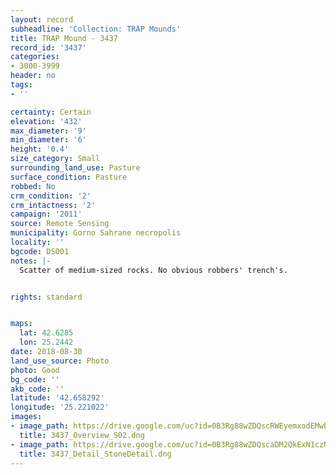```yaml
---
layout: record
subheadline: 'Collection: TRAP Mounds'
title: TRAP Mound - 3437
record_id: '3437'
categories:
- 3000-3999
header: no
tags:
- ''

certainty: Certain
elevation: '432'
max_diameter: '9'
min_diameter: '6'
height: '0.4'
size_category: Small
surrounding_land_use: Pasture
surface_condition: Pasture
robbed: No
crm_condition: '2'
crm_intactness: '2'
campaign: '2011'
source: Remote Sensing
municipality: Gorno Sahrane necropolis
locality: ''
bgcode: DS001
notes: |-
  Scatter of medium-sized rocks. No obvious robbers' trench's.


rights: standard


maps:
  lat: 42.6285
  lon: 25.2442
date: 2018-08-30
land_use_source: Photo
photo: Good
bg_code: ''
akb_code: ''
latitude: '42.658292'
longitude: '25.221022'
images:
- image_path: https://drive.google.com/uc?id=0B3Rg88wZDQscRWEyemxodEMwbnc
  title: 3437_Overview_S02.dng
- image_path: https://drive.google.com/uc?id=0B3Rg88wZDQscaDM2QkExN1czNXc
  title: 3437_Detail_StoneDetail.dng
---
```

